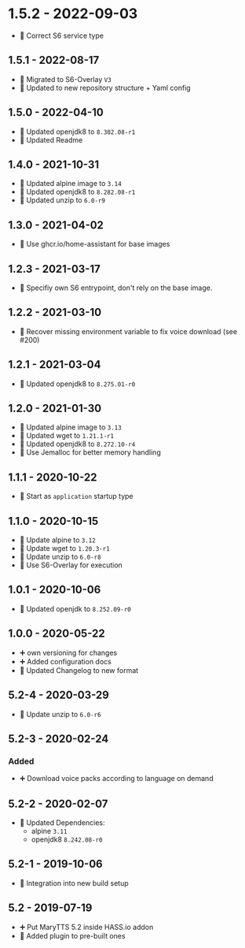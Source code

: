 # 1.5.2 - 2022-09-03

* 🐛 Correct S6 service type


## 1.5.1 - 2022-08-17

* 🔨 Migrated to S6-Overlay `V3`
* 📝 Updated to new repository structure + Yaml config


## 1.5.0 - 2022-04-10

* 🔼 Updated openjdk8 to `8.302.08-r1`
* 📝 Updated Readme


## 1.4.0 - 2021-10-31

* 🔼 Updated alpine image to `3.14`
* 🔼 Updated openjdk8 to `8.282.08-r1`
* 🔼 Updated unzip to `6.0-r9`


## 1.3.0 - 2021-04-02

* 🔨 Use ghcr.io/home-assistant for base images


## 1.2.3 - 2021-03-17

* 🐛 Specifiy own S6 entrypoint, don't rely on the base image.


## 1.2.2 - 2021-03-10

* 🐛 Recover missing environment variable to fix voice download (see #200)


## 1.2.1 - 2021-03-04

* 🔼 Updated openjdk8 to `8.275.01-r0`


## 1.2.0 - 2021-01-30

* 🔼 Updated alpine image to `3.13`
* 🔼 Updated wget to `1.21.1-r1`
* 🔼 Updated openjdk8 to `8.272.10-r4`
* 🔨 Use Jemalloc for better memory handling


## 1.1.1 - 2020-10-22

* 🔨 Start as `application` startup type


## 1.1.0 - 2020-10-15

* 🔼 Update alpine to `3.12`
* 🔼 Update wget to `1.20.3-r1`
* 🔼 Update unzip to `6.0-r8`
* 🔨 Use S6-Overlay for execution


## 1.0.1 - 2020-10-06

* 🔼 Updated openjdk to `8.252.09-r0`


## 1.0.0 - 2020-05-22

* ➕ own versioning for changes
* ➕ Added configuration docs
* 🔨 Updated Changelog to new format

## 5.2-4 - 2020-03-29

* 🔼 Update unzip to `6.0-r6`


## 5.2-3 - 2020-02-24

### Added

* ➕ Download voice packs according to language on demand


## 5.2-2 - 2020-02-07

* 🔼 Updated Dependencies:
  * alpine `3.11`
  * openjdk8 `8.242.08-r0`


## 5.2-1 - 2019-10-06

* 🔨 Integration into new build setup


## 5.2 - 2019-07-19

* ➕ Put MaryTTS 5.2 inside HASS.io addon
* 🔨 Added plugin to pre-built ones
